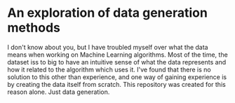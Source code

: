 # An exploration of data generation methods

I don't know about you, but I have troubled myself over what the data means when working on Machine Learning algorithms. Most of the time, the dataset iss to big to have an intuitive sense of what the data represents and how it related to the algorithm which uses it. I've found that there is no solution to this other than experience, and one way of gaining experience is by creating the data itself from scratch. 
This repository was created for this reason alone. Just data generation. 
